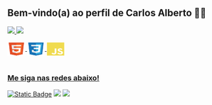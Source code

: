 ## Bem-vindo(a) ao perfil de Carlos Alberto 🤘🏽

 <div>
   <a href="https://github.com/slayer-br">
   <img height="180em" src="https://github-readme-stats.vercel.app/api?username=slayer-br&show_icons=true&theme=dark&include_all_commits=true&count_private=true"/>
   <img height="180em" src="https://github-readme-stats.vercel.app/api/top-langs/?username=slayer-br&layout=compact&langs_count=6&theme=dark"/>
</div>
    
<div style="display: inline_block"><br>
  <img align="center" alt="HTML" height="30" width="40" src="https://raw.githubusercontent.com/devicons/devicon/master/icons/html5/html5-original.svg">
  <img align="center" alt="CSS" height="30" width="40" src="https://raw.githubusercontent.com/devicons/devicon/master/icons/css3/css3-original.svg">
  <img align="center" alt="Js" height="30" width="40" src="https://raw.githubusercontent.com/devicons/devicon/master/icons/javascript/javascript-plain.svg">
</div>
 
<br>
 
### Me siga nas redes abaixo!
 
<div> 
  <a href="https://www.facebook.com/slayer.br/" target="_blank"><img alt="Static Badge" src="https://img.shields.io/badge/-facebook?style=social&logo=facebook&logoColor=3b5998&logoSize=auto&label=facebook&labelColor=3b5998"></a> 
  <a href="https://www.instagram.com/slayer_br1975/" target="_blank"><img src="https://img.shields.io/badge/-instagram%25FD1D1D?style=social&logo=instagram&logoColor=FD1D1D&label=instagram&labelColor=FFFFFF" target="_blank"></a>
  <a href="https://www.linkedin.com/in/carlos-alberto-da-silva-93758b270/" target="_blank"><img src="https://img.shields.io/badge/-linkedin?style=social&logo=linkedin&logoColor=FD1D1D&logoSize=auto&label=linkedin&labelColor=FD1D1D" target="_blank"></a>
</div>
